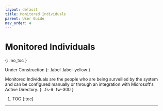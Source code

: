 ```yaml
---
layout: default
title: Monitored Individuals
parent: User Guide
nav_order: 4
---
```

# Monitored Individuals
{: .no_toc }

Under Construction
{: .label .label-yellow }

Monitored Individuals are the people who are being surveilled by the system and can be configured manually or through an integration with Microsoft's Active Directory.
{: .fs-6 .fw-300 }

1. TOC
{:toc}

---